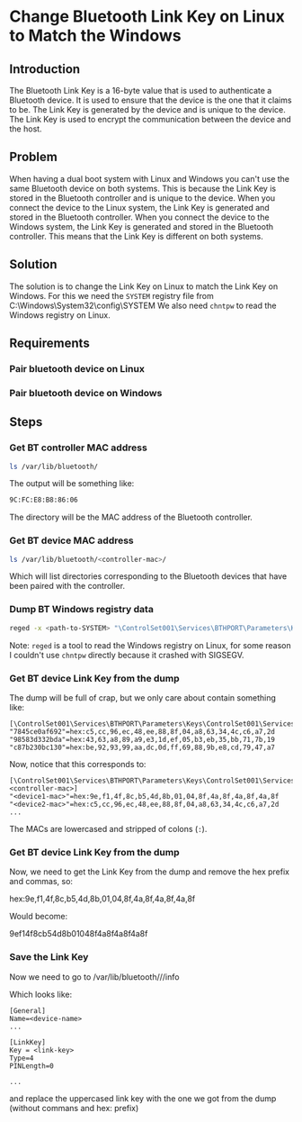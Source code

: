 # Change Bluetooth Link Key on Linux to Match the Windows

## Introduction

The Bluetooth Link Key is a 16-byte value that is used to authenticate a Bluetooth device. It is used to ensure that the device is the one that it claims to be. The Link Key is generated by the device and is unique to the device. The Link Key is used to encrypt the communication between the device and the host.

## Problem

When having a dual boot system with Linux and Windows you can't use the same Bluetooth device on both systems. This is because the Link Key is stored in the Bluetooth controller and is unique to the device. When you connect the device to the Linux system, the Link Key is generated and stored in the Bluetooth controller. When you connect the device to the Windows system, the Link Key is generated and stored in the Bluetooth controller. This means that the Link Key is different on both systems.

## Solution

The solution is to change the Link Key on Linux to match the Link Key on Windows.
For this we need the `SYSTEM` registry file from C:\Windows\System32\config\SYSTEM
We also need `chntpw` to read the Windows registry on Linux.

## Requirements

### Pair bluetooth device on Linux

### Pair bluetooth device on Windows

## Steps

### Get BT controller MAC address

```bash
ls /var/lib/bluetooth/
```

The output will be something like:

```bash
9C:FC:E8:B8:86:06
```

The directory will be the MAC address of the Bluetooth controller.

### Get BT device MAC address

```bash
ls /var/lib/bluetooth/<controller-mac>/
```

Which will list directories corresponding to the Bluetooth devices that have been paired with the controller.

### Dump BT Windows registry data

```bash
reged -x <path-to-SYSTEM> "\ControlSet001\Services\BTHPORT\Parameters\Keys" '\\' tmp.reg
```

Note: `reged` is a tool to read the Windows registry on Linux, for some reason I couldn't use `chntpw` directly because it crashed with SIGSEGV.

### Get BT device Link Key from the dump

The dump will be full of crap, but we only care about contain something like:

```
[\ControlSet001\Services\BTHPORT\Parameters\Keys\ControlSet001\Services\BTHPORT\Parameters\Keys\9cfce8b88606]
"7845ce0af692"=hex:c5,cc,96,ec,48,ee,88,8f,04,a8,63,34,4c,c6,a7,2d
"98583d332bda"=hex:43,63,a8,89,a9,e3,1d,ef,05,b3,eb,35,bb,71,7b,19
"c87b230bc130"=hex:be,92,93,99,aa,dc,0d,ff,69,88,9b,e8,cd,79,47,a7
```

Now, notice that this corresponds to:


```
[\ControlSet001\Services\BTHPORT\Parameters\Keys\ControlSet001\Services\BTHPORT\Parameters\Keys\<controller-mac>]
"<device1-mac>"=hex:9e,f1,4f,8c,b5,4d,8b,01,04,8f,4a,8f,4a,8f,4a,8f
"<device2-mac>"=hex:c5,cc,96,ec,48,ee,88,8f,04,a8,63,34,4c,c6,a7,2d
...
```

The MACs are lowercased and stripped of colons (`:`).

### Get BT device Link Key from the dump

Now, we need to get the Link Key from the dump and remove the hex prefix and commas, so:

hex:9e,f1,4f,8c,b5,4d,8b,01,04,8f,4a,8f,4a,8f,4a,8f

Would become:

9ef14f8cb54d8b01048f4a8f4a8f4a8f


### Save the Link Key

Now we need to go to /var/lib/bluetooth/<controller-mac>/<device-mac>/info

Which looks like:

```
[General]
Name=<device-name>
...

[LinkKey]
Key = <link-key>
Type=4
PINLength=0

...
```

and replace the uppercased link key with the one we got from the dump (without commans and hex: prefix)


